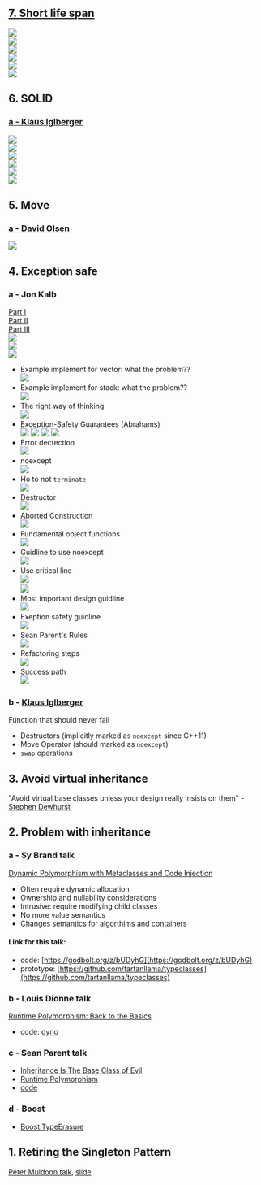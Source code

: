## [7. Short life span](https://www.youtube.com/watch?v=J02S50z5zEo&t=769s)
![](doc/31-weak-ordering.png)  
![](doc/32-less-ordering.png)  
![](doc/33-equal.png)  
![](doc/34-equivalence.png)  
![](doc/35-3way.png)  
![](doc/36-auto-check.png)  
## 6. SOLID
### [a - Klaus Iglberger](https://youtu.be/Ntraj80qN2k)  
![](doc/25-srp.png)  
![](doc/26-ocp.png)  
![](doc/27-lsp.png)  
![](doc/28-isp.png)  
![](doc/29-dip.png)  
![](doc/30-solid_summary.png)  
## 5. Move
### [a - David Olsen](https://youtu.be/ZG59Bqo7qX4)  
![](doc/24-move.png)  
## 4. Exception safe
### a - Jon Kalb
[Part I](https://youtu.be/W7fIy_54y-w)  
[Part II](https://youtu.be/b9xMIKb1jMk)  
[Part III](https://youtu.be/MiKxfdkMJW8)  
![](doc/12-joel.png)  
![](doc/12-jon.png)  
![](doc/23-promise.png)  
* Example implement for vector: what the problem??    
![](doc/1-vector_impl_alex.png)  
* Example implement for stack: what the problem??    
![](doc/2-stack_pop.png)
* The right way of thinking  
![](doc/3-right_way.png)
* Exception-Safety Guarantees (Abrahams)  
![](doc/4-guarantees_abrahams.png)
![](doc/5-base_guarantee.png)
![](doc/6-safety_guarantees_abrahams.png)
![](doc/6-safety_guarantees_abrahams_2.png)
* Error dectection  
![](doc/8-error_detection.png)
* noexcept  
![](doc/9-noexcept.png)  
* Ho to not `terminate`  
![](doc/10-not_terminate.png)  
* Destructor  
![](doc/11-destructor.png)  
* Aborted Construction  
![](doc/11-aborted_construction.png)  
* Fundamental object functions  
![](doc/13-fundamental_object_functions.png)  
* Guidline to use noexcept  
![](doc/15-guideline_noexcept.png)  
* Use critical line  
![](doc/16-critical_line.png)  
![](doc/17-critical_line_2.png)  
* Most important design guidline  
![](doc/18-design_guideline.png)  
* Exeption safety guidline  
![](doc/19-exception_safety_guideline.png)  
* Sean Parent's Rules  
![](doc/20-sean_rule.png)  
* Refactoring steps  
![](doc/21-refactoring_step.png)  
* Success path  
![](doc/22-success_path.png)  

### b - [Klaus Iglberger](https://youtu.be/0ojB8c0xUd8)
Function that should never fail
* Destructors (implicitly marked as  `noexcept` since C++11)
* Move Operator (should marked as  `noexcept`)
* `swap` operations

## 3. Avoid virtual inheritance
"Avoid virtual base classes unless your design really insists on them" - [Stephen Dewhurst](https://youtu.be/SShSV_iV1Ko?t=3294)
## 2. Problem with inheritance
### a - Sy Brand talk  
[Dynamic Polymorphism with Metaclasses and Code Injection](https://www.youtube.com/watch?v=8c6BAQcYF_E)
* Often require dynamic allocation
* Ownership and nullability considerations
* Intrusive: require modifying child classes
* No more value semantics
* Changes semantics for algorthims and containers  
#### Link for this talk:
* code: [https://godbolt.org/z/bUDyhG](https://godbolt.org/z/bUDyhG)
* prototype: [https://github.com/tartanllama/typeclasses](https://github.com/tartanllama/typeclasses)
### b - Louis Dionne talk
[Runtime Polymorphism: Back to the Basics](https://www.youtube.com/watch?v=OtU51Ytfe04&t=4153s)
* code: [dyno](https://github.com/ldionne/dyno)
### c - Sean Parent talk
* [Inheritance Is The Base Class of Evil](https://www.youtube.com/watch?v=bIhUE5uUFOA)
* [Runtime Polymorphism](https://www.youtube.com/watch?v=QGcVXgEVMJg&list=PLKtBMOPB5ra9DeN_N6jEDg0eY07_sgTtk&index=10&t=363s)
* [code](https://github.com/pvthuyet/think-about-cpp/blob/main/ThinkAboutCpp/inheritant_is_the_base_class_of_evil.h)
### d - Boost
* [Boost.TypeErasure](https://www.boost.org/doc/libs/1_55_0/doc/html/boost_typeerasure.html#boost_typeerasure.introduction)
  
## 1. Retiring the Singleton Pattern
[Peter Muldoon talk](https://www.youtube.com/watch?v=K5c7uvWe_hw&t=2487s), [slide](https://github.com/CppCon/CppCon2020/tree/main/Presentations/retiring_the_singleton_pattern)
